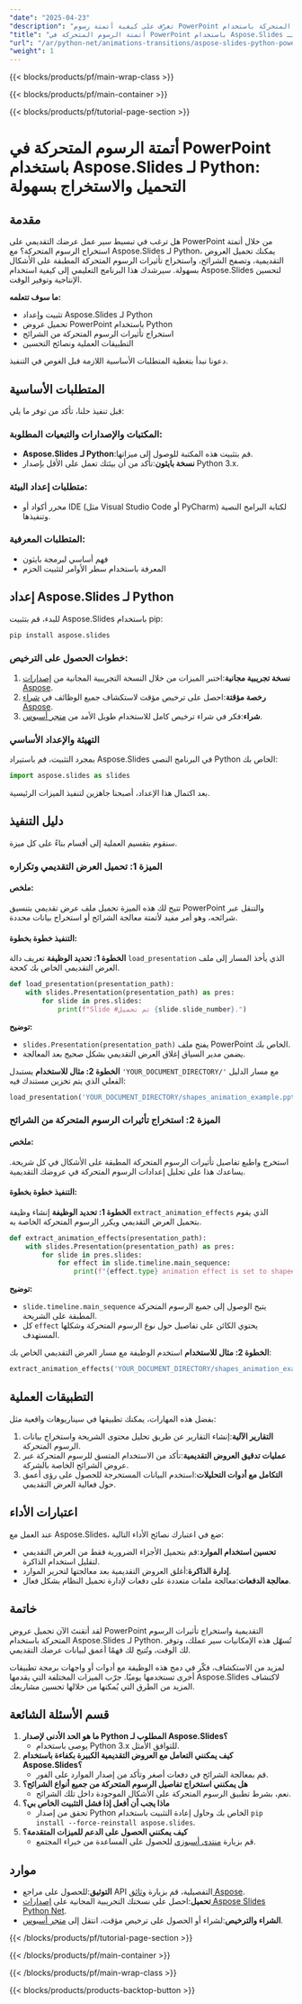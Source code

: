 ```yaml
---
"date": "2025-04-23"
"description": "تعرّف على كيفية أتمتة رسوم PowerPoint المتحركة باستخدام Aspose.Slides للغة Python. يتناول هذا البرنامج التعليمي تحميل العروض التقديمية واستخراج تأثيرات الرسوم المتحركة بكفاءة."
"title": "أتمتة الرسوم المتحركة في PowerPoint باستخدام Aspose.Slides لـ Python - التحميل والاستخراج بسهولة"
"url": "/ar/python-net/animations-transitions/aspose-slides-python-powerpoint-automation/"
"weight": 1
---
```


{{< blocks/products/pf/main-wrap-class >}}

{{< blocks/products/pf/main-container >}}

{{< blocks/products/pf/tutorial-page-section >}}
# أتمتة الرسوم المتحركة في PowerPoint باستخدام Aspose.Slides لـ Python: التحميل والاستخراج بسهولة

## مقدمة

هل ترغب في تبسيط سير عمل عرضك التقديمي على PowerPoint من خلال أتمتة استخراج الرسوم المتحركة؟ مع Aspose.Slides لـ Python، يمكنك تحميل العروض التقديمية، وتصفح الشرائح، واستخراج تأثيرات الرسوم المتحركة المطبقة على الأشكال بسهولة. سيرشدك هذا البرنامج التعليمي إلى كيفية استخدام Aspose.Slides لتحسين الإنتاجية وتوفير الوقت.

**ما سوف تتعلمه:**
- تثبيت وإعداد Aspose.Slides لـ Python
- تحميل عروض PowerPoint باستخدام Python
- استخراج تأثيرات الرسوم المتحركة من الشرائح
- التطبيقات العملية ونصائح التحسين

دعونا نبدأ بتغطية المتطلبات الأساسية اللازمة قبل الغوص في التنفيذ.

## المتطلبات الأساسية

قبل تنفيذ حلنا، تأكد من توفر ما يلي:

### المكتبات والإصدارات والتبعيات المطلوبة:
- **Aspose.Slides لـ Python**:قم بتثبيت هذه المكتبة للوصول إلى ميزاتها.
- **نسخة بايثون**:تأكد من أن بيئتك تعمل على الأقل بإصدار Python 3.x.

### متطلبات إعداد البيئة:
- محرر أكواد أو IDE (مثل Visual Studio Code أو PyCharm) لكتابة البرامج النصية وتنفيذها.

### المتطلبات المعرفية:
- فهم أساسي لبرمجة بايثون
- المعرفة باستخدام سطر الأوامر لتثبيت الحزم

## إعداد Aspose.Slides لـ Python

للبدء، قم بتثبيت Aspose.Slides باستخدام pip:

```bash
pip install aspose.slides
```

### خطوات الحصول على الترخيص:
1. **نسخة تجريبية مجانية**:اختبر الميزات من خلال النسخة التجريبية المجانية من [إصدارات Aspose](https://releases.aspose.com/slides/python-net/).
2. **رخصة مؤقتة**:احصل على ترخيص مؤقت لاستكشاف جميع الوظائف في [شراء Aspose](https://purchase.aspose.com/temporary-license/).
3. **شراء**:فكر في شراء ترخيص كامل للاستخدام طويل الأمد من [متجر أسبوس](https://purchase.aspose.com/buy).

### التهيئة والإعداد الأساسي

بمجرد التثبيت، قم باستيراد Aspose.Slides في البرنامج النصي Python الخاص بك:

```python
import aspose.slides as slides
```

بعد اكتمال هذا الإعداد، أصبحنا جاهزين لتنفيذ الميزات الرئيسية.

## دليل التنفيذ

سنقوم بتقسيم العملية إلى أقسام بناءً على كل ميزة.

### الميزة 1: تحميل العرض التقديمي وتكراره

#### ملخص:
تتيح لك هذه الميزة تحميل ملف عرض تقديمي بتنسيق PowerPoint والتنقل عبر شرائحه، وهو أمر مفيد لأتمتة معالجة الشرائح أو استخراج بيانات محددة.

#### التنفيذ خطوة بخطوة:
**الخطوة 1: تحديد الوظيفة**
تعريف دالة `load_presentation` الذي يأخذ المسار إلى ملف العرض التقديمي الخاص بك كحجة.

```python
def load_presentation(presentation_path):
    with slides.Presentation(presentation_path) as pres:
        for slide in pres.slides:
            print(f"Slide #تم تحميل {slide.slide_number}.")
```
**توضيح:**
- `slides.Presentation(presentation_path)` يفتح ملف PowerPoint الخاص بك.
- يضمن مدير السياق إغلاق العرض التقديمي بشكل صحيح بعد المعالجة.

**الخطوة 2: مثال للاستخدام**
يستبدل `'YOUR_DOCUMENT_DIRECTORY/'` مع مسار الدليل الفعلي الذي يتم تخزين مستندك فيه:

```python
load_presentation('YOUR_DOCUMENT_DIRECTORY/shapes_animation_example.pptx')
```

### الميزة 2: استخراج تأثيرات الرسوم المتحركة من الشرائح

#### ملخص:
استخرج واطبع تفاصيل تأثيرات الرسوم المتحركة المطبقة على الأشكال في كل شريحة. يساعدك هذا على تحليل إعدادات الرسوم المتحركة في عروضك التقديمية.

#### التنفيذ خطوة بخطوة:
**الخطوة 1: تحديد الوظيفة**
إنشاء وظيفة `extract_animation_effects` الذي يقوم بتحميل العرض التقديمي ويكرر الرسوم المتحركة الخاصة به.

```python
def extract_animation_effects(presentation_path):
    with slides.Presentation(presentation_path) as pres:
        for slide in pres.slides:
            for effect in slide.timeline.main_sequence:
                print(f"{effect.type} animation effect is set to shape#{effect.target_shape.unique_id} على الشريحة رقم {slide.slide_number}")
```
**توضيح:**
- `slide.timeline.main_sequence` يتيح الوصول إلى جميع الرسوم المتحركة المطبقة على الشريحة.
- كل `effect` يحتوي الكائن على تفاصيل حول نوع الرسوم المتحركة وشكلها المستهدف.

**الخطوة 2: مثال للاستخدام**
استخدم الوظيفة مع مسار العرض التقديمي الخاص بك:

```python
extract_animation_effects('YOUR_DOCUMENT_DIRECTORY/shapes_animation_example.pptx')
```

## التطبيقات العملية

بفضل هذه المهارات، يمكنك تطبيقها في سيناريوهات واقعية مثل:
1. **التقارير الآلية**:إنشاء التقارير عن طريق تحليل محتوى الشريحة واستخراج بيانات الرسوم المتحركة.
2. **عمليات تدقيق العروض التقديمية**:تأكد من الاستخدام المتسق للرسوم المتحركة عبر عروض الشرائح الخاصة بالشركة.
3. **التكامل مع أدوات التحليلات**:استخدم البيانات المستخرجة للحصول على رؤى أعمق حول فعالية العرض التقديمي.

## اعتبارات الأداء
عند العمل مع Aspose.Slides، ضع في اعتبارك نصائح الأداء التالية:
- **تحسين استخدام الموارد**:قم بتحميل الأجزاء الضرورية فقط من العرض التقديمي لتقليل استخدام الذاكرة.
- **إدارة الذاكرة**:أغلق العروض التقديمية بعد معالجتها لتحرير الموارد.
- **معالجة الدفعات**:معالجة ملفات متعددة على دفعات لإدارة تحميل النظام بشكل فعال.

## خاتمة
لقد أتقنتَ الآن تحميل عروض PowerPoint التقديمية واستخراج تأثيرات الرسوم المتحركة باستخدام Aspose.Slides لـ Python. تُسهّل هذه الإمكانيات سير عملك، وتوفر لك الوقت، وتُتيح لك فهمًا أعمق لبيانات عرضك التقديمي.

لمزيد من الاستكشاف، فكّر في دمج هذه الوظيفة مع أدوات أو واجهات برمجة تطبيقات أخرى تستخدمها يوميًا. جرّب الميزات المختلفة التي يقدمها Aspose.Slides لاكتشاف المزيد من الطرق التي يُمكنها من خلالها تحسين مشاريعك.

## قسم الأسئلة الشائعة
1. **ما هو الحد الأدنى لإصدار Python المطلوب لـ Aspose.Slides؟**
   - يوصى باستخدام Python 3.x للتوافق الأمثل.
2. **كيف يمكنني التعامل مع العروض التقديمية الكبيرة بكفاءة باستخدام Aspose.Slides؟**
   - قم بمعالجة الشرائح في دفعات أصغر وتأكد من إصدار الموارد على الفور.
3. **هل يمكنني استخراج تفاصيل الرسوم المتحركة من جميع أنواع الشرائح؟**
   - نعم، بشرط تطبيق الرسوم المتحركة على الأشكال الموجودة داخل تلك الشرائح.
4. **ماذا يجب أن أفعل إذا فشل التثبيت الخاص بي؟**
   - تحقق من إصدار Python الخاص بك وحاول إعادة التثبيت باستخدام `pip install --force-reinstall aspose.slides`.
5. **كيف يمكنني الحصول على الدعم للميزات المتقدمة؟**
   - قم بزيارة [منتدى أسبوزي](https://forum.aspose.com/c/slides/11) للحصول على المساعدة من خبراء المجتمع.

## موارد
- **التوثيق**:للحصول على مراجع API التفصيلية، قم بزيارة [وثائق Aspose](https://reference.aspose.com/slides/python-net/).
- **تحميل**:احصل على نسختك التجريبية المجانية على [إصدارات Aspose Slides Python Net](https://releases.aspose.com/slides/python-net/).
- **الشراء والترخيص**:لشراء أو الحصول على ترخيص مؤقت، انتقل إلى [متجر أسبوس](https://purchase.aspose.com/buy).

{{< /blocks/products/pf/tutorial-page-section >}}

{{< /blocks/products/pf/main-container >}}

{{< /blocks/products/pf/main-wrap-class >}}

{{< blocks/products/products-backtop-button >}}